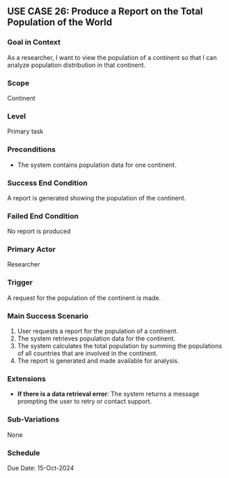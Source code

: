 ## USE CASE 26: Produce a Report on the Total Population of the World

### Goal in Context
As a researcher, I want to view the population of a continent so that I can analyze population distribution in that continent.

### Scope
Continent

### Level
Primary task

### Preconditions
- The system contains population data for one continent.

### Success End Condition
A report is generated showing the population of the continent.

### Failed End Condition
No report is produced

### Primary Actor
Researcher

### Trigger
A request for the population of the continent is made.

### Main Success Scenario
1. User requests a report for the population of a continent.
2. The system retrieves population data for the continent.
3. The system calculates the total population by summing the populations of all countries that are involved in the continent.
4. The report is generated and made available for analysis.

### Extensions
- **If there is a data retrieval error**: The system returns a message prompting the user to retry or contact support.

### Sub-Variations
None

### Schedule
Due Date: 15-Oct-2024

